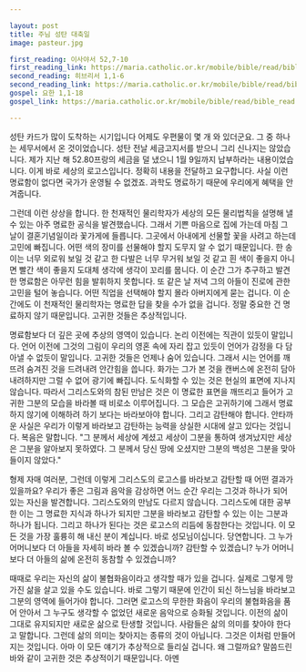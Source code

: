 ```yaml
---

layout: post
title: 주님 성탄 대축일
image: pasteur.jpg

first_reading: 이사야서 52,7-10
first_reading_link: https://maria.catholic.or.kr/mobile/bible/read/bible_read.asp?m=1&n=129&p=52
second_reading: 히브리서 1,1-6
second_reading_link: https://maria.catholic.or.kr/mobile/bible/read/bible_read.asp?m=2&n=165&p=1
gospel: 요한 1,1-18
gospel_link: https://maria.catholic.or.kr/mobile/bible/read/bible_read.asp?m=2&n=150&p=1

---
```


성탄 카드가 많이 도착하는 시기입니다 어제도 우편물이 몇 개 와 있더군요.
그 중 하나는 세무서에서 온 것이었습니다.
성탄 전날 세금고지서를 받으니 그리 신나지는 않았습니다.
제가 지난 해 52.80프랑의 세금을 덜 냈으니 1월 9일까지 납부하라는 내용이었습니다.
이게 바로 세상의 로고스입니다.
정확히 내용을 전달하고 요구합니다.
사실 이런 명료함이 없다면 국가가 운영될 수 없겠죠.
과학도 명료하기 때문에 우리에게 혜택을 안겨줍니다.

그런데 이런 상상을 합니다. 한 천재적인 물리학자가 세상의 모든 물리법칙을 설명해 낼 수 있는 아주 명료한 공식을 발견했습니다.
그래서 기쁜 마음으로 집에 가는데 마침 그 날이 결혼기념일이라 꽃가게에 들릅니다.
그곳에서 아내에게 선물할 꽃을 사려고 하는데 고민에 빠집니다. 어떤 색의 장미를 선물해야 할지 도무지 알 수 없기 때문입니다.
한 송이는 너무 외로워 보일 것 같고 한 다발은 너무 무거워 보일 것 같고 흰 색이 좋을지 아니면 빨간 색이 좋을지 도대체 생각에 생각이 꼬리를 뭅니다.
이 순간 그가 추구하고 발견한 명료함은 아무런 힘을 발휘하지 못합니다.
또 같은 날 저녁 그의 아들이 진로에 관한 고민을 털어 놓습니다.
어떤 직업을 선택해야 할지 몰라 아버지에게 묻는 겁니다.
이 순간에도 이 천재적인 물리학자는 명료한 답을 찾을 수가 없을 겁니다.
정말 중요한 건 명료하지 않기 때문입니다.
고귀한 것들은 추상적입니다.

명료함보다 더 깊은 곳에 추상의 영역이 있습니다.
논리 이전에는 직관이 있듯이 말입니다.
언어 이전에 그것의 그림이 우리의 영혼 속에 자리 잡고 있듯이 언어가 감정을 다 담아낼 수 없듯이 말입니다.
고귀한 것들은 언제나 숨어 있습니다.
그래서 시는 언어를 깨뜨려 숨겨진 것을 드려내려 안간힘을 씁니다.
화가는 그가 본 것을 캔버스에 온전히 담아 내려하지만 그럴 수 없어 광기에 빠집니다.
도식화할 수 있는 것은 현실의 표면에 지나지 않습니다.
따라서 그리스도와의 참된 만남은 것은 이 명료한 표면을 깨뜨리고 들어가 고귀한 그분의 모습을 바라볼 때 비로소 이루어집니다.
그 모습은 고귀하기에 그래서 명료하지 않기에 이해하려 하기 보다는 바라보아야 합니다. 그리고 감탄해야 합니다.
안타까운 사실은 우리가 이렇게 바라보고 감탄하는 능력을 상실한 시대에 살고 있다는 것입니다.
복음은 말합니다. "그 분께서 세상에 계셨고 세상이 그분을 통하여 생겨났지만 세상은 그분을 알아보지 못하였다.
그 분께서 당신 땅에 오셨지만 그분의 백성은 그분을 맞아들이지 않았다."

형제 자매 여러분, 그런데 이렇게 그리스도의 로고스를 바라보고 감탄할 때 어떤 결과가 있을까요?
우리가 좋은 그림과 음악을 감상하면 어느 순간 우리는 그것과 하나가 되어 있는 자신을 발견합니다.
그리스도와의 만남도 다르지 않습니다.
그리스도에 대한 공부한 이는 그 명료한 지식과 하나가 되지만 그분을 바라보고 감탄할 수 있는 이는 그분과 하나가 됩니다.
그리고 하나가 된다는 것은 로고스의 리듬에 동참한다는 것입니다.
이 모든 것을 가장 훌륭히 해 내신 분이 계십니다.
바로 성모님이십니다.
당연합니다.
그 누가 어머니보다 더 아들을 자세히 바라 볼 수 있겠습니까?
감탄할 수 있겠습니? 누가 어머니보다 더 아들의 삶에 온전히 동참할 수 있겠습니까?

때때로 우리는 자신의 삶이 불협화음이라고 생각할 때가 있을 겁니다.
실제로 그렇게 망가진 삶을 살고 있을 수도 있습니다.
바로 그렇기 때문에 인간이 되신 하느님을 바라보고 그분의 영역에 들어가야 합니다.
그러면 로고스의 무한한 화음이 우리의 불협화음을 품어 안아서 그 누구도 생각할 수 없었던 새로운 음악으로 승화될 것입니다.
이전의 삶이 그대로 유지되지만 새로운 삶으로 탄생할 것입니다.
사람들은 삶의 의미를 찾아야 한다고 말합니다.
그런데 삶의 의미는 찾아지는 종류의 것이 아닙니다.
그것은 이처럼 만들어지는 것입니다.
아마 이 모든 얘기가 추상적으로 들리실 겁니다.
왜 그럴까요?
말씀드린 바와 같이 고귀한 것은 추상적이기 때문입니다. 아멘
